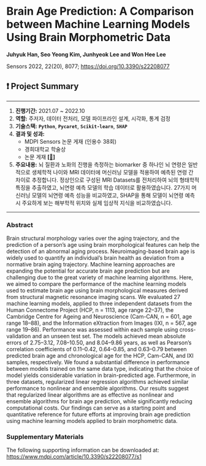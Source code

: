 # Brain Age Prediction: A Comparison between Machine Learning Models Using Brain Morphometric Data


**Juhyuk Han, Seo Yeong Kim, Junhyeok Lee and Won Hee Lee**


Sensors 2022, 22(20), 8077; https://doi.org/10.3390/s22208077

## ❗️ Project Summary

---

1. **진행기간:** 2021.07 ~ 2022.10
2. **역할:** 주저자, 데이터 전처리, 모델 파이프라인 설계, 시각화, 통계 검정
3. **기술스택:** **`Python`**, **`Pycaret`**, **`Scikit-learn`**, **`SHAP`**
4. **결과 및 성과:** 
    - MDPI Sensors 논문 게재 (인용수 38회)
    - 경희대학교 학술상
    - 논문 게재 [**[📄]**](https://www.mdpi.com/1424-8220/22/20/8077)
5. **주요내용:** 뇌 질환과 노화의 진행을 측정하는 biomarker 중 하나인 뇌 연령은 일반적으로 생체학적 나이와 MRI 데이터에 머신러닝 모델을 적용하여 예측된 연령 간 차이로 추정합니다.
정상인으로 구성된 MRI Datasets를 전처리하여  뇌의 형태학적 특징을 추출하였고, 뇌연령 예측 모델의 학습 데이터로 활용하였습니다.
27가지 머신러닝 모델의 뇌연령 예측 성능을 비교하였고, SHAP을 통해  모델이 뇌연령 예측 시 주요하게 보는 해부학적 위치와 실제 임상적 지식을 비교하였습니다.

---


### Abstract
Brain structural morphology varies over the aging trajectory, and the prediction of a person’s age using brain morphological features can help the detection of an abnormal aging process. Neuroimaging-based brain age is widely used to quantify an individual’s brain health as deviation from a normative brain aging trajectory. Machine learning approaches are expanding the potential for accurate brain age prediction but are challenging due to the great variety of machine learning algorithms. Here, we aimed to compare the performance of the machine learning models used to estimate brain age using brain morphological measures derived from structural magnetic resonance imaging scans. We evaluated 27 machine learning models, applied to three independent datasets from the Human Connectome Project (HCP, n = 1113, age range 22–37), the Cambridge Centre for Ageing and Neuroscience (Cam-CAN, n = 601, age range 18–88), and the Information eXtraction from Images (IXI, n = 567, age range 19–86). Performance was assessed within each sample using cross-validation and an unseen test set. The models achieved mean absolute errors of 2.75–3.12, 7.08–10.50, and 8.04–9.86 years, as well as Pearson’s correlation coefficients of 0.11–0.42, 0.64–0.85, and 0.63–0.79 between predicted brain age and chronological age for the HCP, Cam-CAN, and IXI samples, respectively. We found a substantial difference in performance between models trained on the same data type, indicating that the choice of model yields considerable variation in brain-predicted age. Furthermore, in three datasets, regularized linear regression algorithms achieved similar performance to nonlinear and ensemble algorithms. Our results suggest that regularized linear algorithms are as effective as nonlinear and ensemble algorithms for brain age prediction, while significantly reducing computational costs. Our findings can serve as a starting point and quantitative reference for future efforts at improving brain age prediction using machine learning models applied to brain morphometric data.





### Supplementary Materials 

The following supporting information can be downloaded at: https://www.mdpi.com/article/10.3390/s22208077/s1
